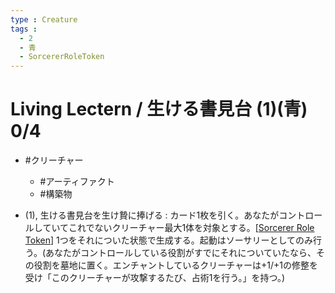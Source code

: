 ```yaml
---
type : Creature
tags : 
  - 2
  - 青
  - SorcererRoleToken
---
```

# Living Lectern / 生ける書見台 (1)(青) 0/4

* #クリーチャー
  * #アーティファクト
  * #構築物 

* (1), 生ける書見台を生け贄に捧げる : カード1枚を引く。あなたがコントロールしていてこれでないクリーチャー最大1体を対象とする。[[Sorcerer Role Token]] 1つをそれについた状態で生成する。起動はソーサリーとしてのみ行う。(あなたがコントロールしている役割がすでにそれについていたなら、その役割を墓地に置く。エンチャントしているクリーチャーは+1/+1の修整を受け「このクリーチャーが攻撃するたび、占術1を行う。」を持つ。)


[//begin]: # "Autogenerated link references for markdown compatibility"
[Sorcerer Role Token]: <../Enchantments/Sorcerer Role Token.md> "Sorcerer Role Token / 魔術師・役割・トークン"
[//end]: # "Autogenerated link references"